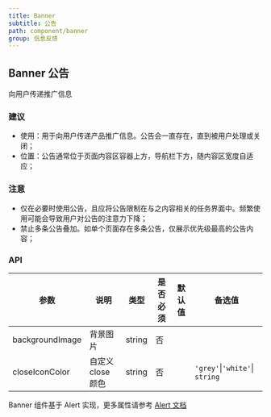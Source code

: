 ```yaml
---
title: Banner
subtitle: 公告
path: component/banner
group: 信息反馈
---
```


## Banner 公告

向用户传递推广信息

### 建议

- 使用：用于向用户传递产品推广信息。公告会一直存在，直到被用户处理或关闭；
- 位置：公告通常位于页面内容区容器上方，导航栏下方，随内容区宽度自适应；

### 注意

- 仅在必要时使用公告，且应将公告限制在与之内容相关的任务界面中。频繁使用可能会导致用户对公告的注意力下降；
- 禁止多条公告叠加。如单个页面存在多条公告，仅展示优先级最高的公告内容；

### API

| 参数            | 说明              | 类型   | 是否必须 | 默认值 | 备选值                         |
| --------------- | ----------------- | ------ | -------- | ------ | ------------------------------ |
| backgroundImage | 背景图片          | string | 否       |        |                                |
| closeIconColor  | 自定义 close 颜色 | string | 否       |        | `'grey'`\|`'white'`\| `string` |

Banner 组件基于 Alert 实现，更多属性请参考 [Alert 文档](https://youzan.github.io/zent/zh/component/alert)
